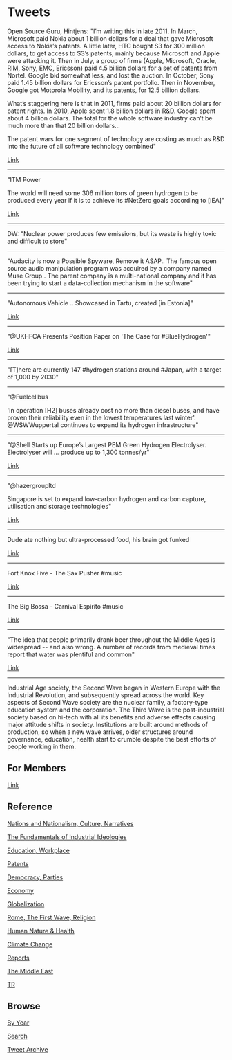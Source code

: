 # Tweets

Open Source Guru, Hintjens: "I’m writing this in late 2011. In March,
Microsoft paid Nokia about 1 billion dollars for a deal that gave
Microsoft access to Nokia’s patents. A little later, HTC bought S3 for
300 million dollars, to get access to S3’s patents, mainly because
Microsoft and Apple were attacking it. Then in July, a group of firms
(Apple, Microsoft, Oracle, RIM, Sony, EMC, Ericsson) paid 4.5 billion
dollars for a set of patents from Nortel. Google bid somewhat less,
and lost the auction. In October, Sony paid 1.45 billion dollars for
Ericsson’s patent portfolio. Then in November, Google got Motorola
Mobility, and its patents, for 12.5 billion dollars.

What’s staggering here is that in 2011, firms paid about 20 billion
dollars for patent rights. In 2010, Apple spent 1.8 billion dollars in
R&D. Google spent about 4 billion dollars. The total for the whole
software industry can’t be much more than that 20 billion dollars...

The patent wars for one segment of technology are costing as much as
R&D into the future of all software technology combined"

[Link](https://muratk3n.github.io/thirdwave/en/2014/06/welcome-to-software-patents.html)

---

"ITM Power

The world will need some 306 million tons of green hydrogen to be
produced every year if it is to achieve its #NetZero goals according
to [IEA]"

[Link](https://lnkd.in/gj-wsev )

---

DW: "Nuclear power produces few emissions, but its waste is highly
toxic and difficult to store"

---

"Audacity is now a Possible Spyware, Remove it ASAP.. The famous open
source audio manipulation program was acquired by a company named Muse
Group.. The parent company is a multi-national company and it has been
trying to start a data-collection mechanism in the software"

---

"Autonomous Vehicle .. Showcased in Tartu, created [in Estonia]"

[Link](https://bit.ly/3hIfGFW)

---

"@UKHFCA Presents Position Paper on 'The Case for #BlueHydrogen'"

[Link](https://bit.ly/2UtHPsA)

---

"[T]here are currently 147 #hydrogen stations around #Japan, with a
target of 1,000 by 2030"

---

"@Fuelcellbus

'In operation [H2] buses already cost no more than diesel buses, and
have proven their reliability even in the lowest temperatures last
winter'.  @WSWWuppertal continues to expand its hydrogen
infrastructure"

---


"@Shell Starts up Europe’s Largest PEM Green Hydrogen
Electrolyser. Electrolyser will ... produce up to 1,300 tonnes/yr"

[Link](https://bit.ly/3AjR4fb)

---

"@hazergroupltd

Singapore is set to expand low-carbon hydrogen and carbon capture,
utilisation and storage technologies"

[Link](http://ow.ly/PUpH50Fnmc6)

---

Dude ate nothing but ultra-processed food, his brain got funked

[Link](https://youtu.be/T4PFt4czJw0?t=86)

---

Fort Knox Five - The Sax Pusher \#music

[Link](https://youtu.be/zPhb5xSLa0E)

---

The Big Bossa - Carnival Espirito \#music

[Link](https://youtu.be/SAPMf4k79Kg)

---

"The idea that people primarily drank beer throughout the Middle Ages
is widespread -- and also wrong. A number of records from medieval
times report that water was plentiful and common"

[Link](https://history.howstuffworks.com/medieval-people-drink-beer-water.htm)

---

Industrial Age society, the Second Wave began in Western Europe with
the Industrial Revolution, and subsequently spread across the
world. Key aspects of Second Wave society are the nuclear family, a
factory-type education system and the corporation. The Third Wave is
the post-industrial society based on hi-tech with all its benefits and
adverse effects causing major attitude shifts in society. Institutions
are built around methods of production, so when a new wave arrives,
older structures around governance, education, health start to crumble
despite the best efforts of people working in them.

## For Members

[Link](https://thirdwave-members.herokuapp.com)

## Reference

[Nations and Nationalism, Culture, Narratives](/2013/02/nations-and-nationalism.md)

[The Fundamentals of Industrial Ideologies](/2011/04/fundamentals-of-industrial-ideologies.md)

[Education, Workplace](2017/09/education-workplace.md)

[Patents](/2018/09/patents.md)

[Democracy, Parties](/2016/11/democracy.md)

[Economy](/2018/05/economy.md)

[Globalization](/2018/09/globalization.md)

[Rome, The First Wave, Religion](/2017/12/rome.md)

[Human Nature & Health](/2020/07/human-nature.md)

[Climate Change](/2018/12/climate.md)

[Reports](/2019/05/reports.md)

[The Middle East](/2019/07/middleeast.md)

[TR](../tr)

## Browse

[By Year](years.md)

[Search](search.html)

[Tweet Archive](/tweets/README.md)

